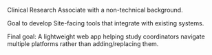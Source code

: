 Clinical Research Associate with a non-technical background.

Goal to develop Site-facing tools that integrate with existing systems. 

Final goal: A lightweight web app helping study coordinators navigate multiple platforms rather than adding/replacing them.

